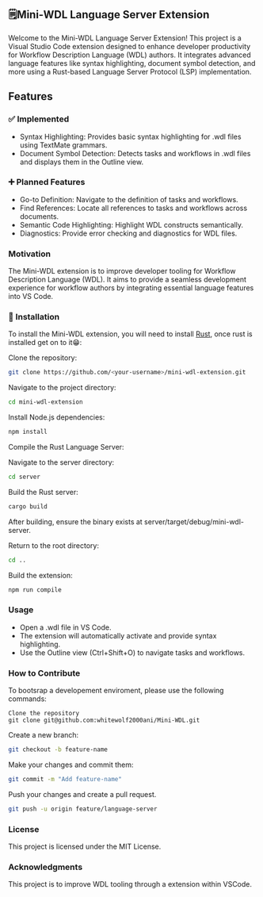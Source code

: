 ## 🗒️Mini-WDL Language Server Extension

Welcome to the Mini-WDL Language Server Extension! This project is a Visual Studio Code extension designed to enhance developer productivity for Workflow Description Language (WDL) authors. It integrates advanced language features like syntax highlighting, document symbol detection, and more using a Rust-based Language Server Protocol (LSP) implementation.

## Features
### ✅ Implemented
- Syntax Highlighting: Provides basic syntax highlighting for .wdl files using TextMate grammars.
- Document Symbol Detection: Detects tasks and workflows in .wdl files and displays them in the Outline view.

### ➕ Planned Features
- Go-to Definition: Navigate to the definition of tasks and workflows.
- Find References: Locate all references to tasks and workflows across documents.
- Semantic Code Highlighting: Highlight WDL constructs semantically.
- Diagnostics: Provide error checking and diagnostics for WDL files.

### Motivation
The Mini-WDL extension is to improve developer tooling for Workflow Description Language (WDL). It aims to provide a seamless development experience for workflow authors by integrating essential language features into VS Code.

### 🎯 Installation
To install the Mini-WDL extension, you will need to install [Rust](https://www.rust-lang.org/learn/get-started), once rust is installed get on to it😁:


Clone the repository:

```bash
git clone https://github.com/<your-username>/mini-wdl-extension.git
```

Navigate to the project directory:
```bash
cd mini-wdl-extension
```
Install Node.js dependencies:
```bash
npm install
```

Compile the Rust Language Server:

Navigate to the server directory:
```bash
cd server
```
Build the Rust server:
```bash
cargo build
```
After building, ensure the binary exists at server/target/debug/mini-wdl-server.

Return to the root directory:

```bash
cd ..
```
Build the extension:

```bash
npm run compile
```

### Usage
- Open a .wdl file in VS Code.
- The extension will automatically activate and provide syntax highlighting.
- Use the Outline view (Ctrl+Shift+O) to navigate tasks and workflows.


### How to Contribute
To bootsrap a developement enviroment, please use the following commands:

```
Clone the repository
git clone git@github.com:whitewolf2000ani/Mini-WDL.git
```
Create a new branch:
```bash
git checkout -b feature-name
```
Make your changes and commit them:
```bash
git commit -m "Add feature-name"
```
Push your changes and create a pull request.
``` bash
git push -u origin feature/language-server
```


### License
This project is licensed under the MIT License.

### Acknowledgments
This project is to improve WDL tooling through a extension within VSCode.

